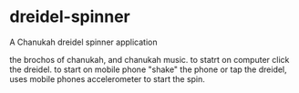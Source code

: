 # dreidel-spinner
A Chanukah dreidel spinner application 

the brochos of chanukah, and chanukah music.
to statrt on computer click the dreidel.
to start on mobile phone "shake" the phone or tap the dreidel, uses mobile phones accelerometer to start the spin.
